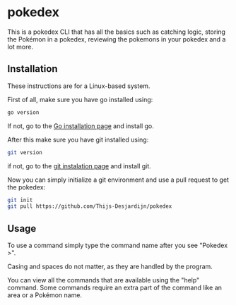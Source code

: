 # pokedex

This is a pokedex CLI that has all the basics such as catching logic, storing the Pokémon in a pokedex, reviewing the pokemons in your pokedex and a lot more.

## Installation 

These instructions are for a Linux-based system.

First of all, make sure you have go installed using: 
```bash 
go version
```
If not, go to the [Go installation page](https://go.dev/doc/install) and install go.

After this make sure you have git installed using:
```bash
git version
```
if not, go to the [git instalation page](https://git-scm.com/book/en/v2/Getting-Started-Installing-Git) and install git.

Now you can simply initialize a git environment and use a pull request to get the pokedex:
```bash
git init
git pull https://github.com/Thijs-Desjardijn/pokedex
```

## Usage

To use a command simply type the command name after you see "Pokedex >".

Casing and spaces do not matter, as they are handled by the program.

You can view all the commands that are available using the "help" command. Some commands require an extra part of the command like an area or a Pokémon name.